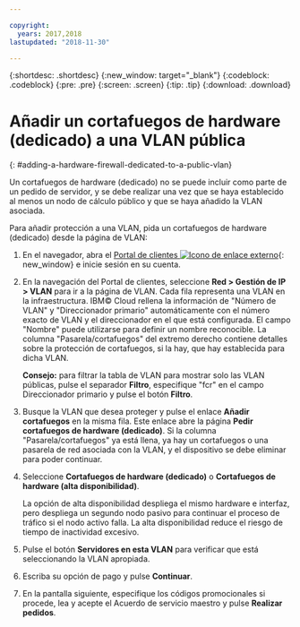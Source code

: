 ```yaml
---

copyright:
  years: 2017,2018
lastupdated: "2018-11-30"

---
```


{:shortdesc: .shortdesc}
{:new_window: target="_blank"}
{:codeblock: .codeblock}
{:pre: .pre}
{:screen: .screen}
{:tip: .tip}
{:download: .download}

# Añadir un cortafuegos de hardware (dedicado) a una VLAN pública
{: #adding-a-hardware-firewall-dedicated-to-a-public-vlan}

Un cortafuegos de hardware (dedicado) no se puede incluir como parte de un pedido de servidor, y se debe realizar una vez que se haya establecido al menos un nodo de cálculo público y que se haya añadido la VLAN asociada.

Para añadir protección a una VLAN, pida un cortafuegos de hardware (dedicado) desde la página de VLAN:

1. En el navegador, abra el [Portal de clientes ![Icono de enlace externo](../../icons/launch-glyph.svg "Icono de enlace externo")](https://control.softlayer.com/){: new_window} e inicie sesión en su cuenta.
2. En la navegación del Portal de clientes, seleccione **Red > Gestión de IP > VLAN** para ir a la página de VLAN. Cada fila representa una VLAN en la infraestructura. IBM© Cloud rellena la información de "Número de VLAN" y "Direccionador primario" automáticamente con el número exacto de VLAN y el direccionador en el que está configurada. El campo "Nombre" puede utilizarse para definir un nombre reconocible. La columna "Pasarela/cortafuegos" del extremo derecho contiene detalles sobre la protección de cortafuegos, si la hay, que hay establecida para dicha VLAN. 

	**Consejo:** para filtrar la tabla de VLAN para mostrar solo las VLAN públicas, pulse el separador **Filtro**, especifique "fcr" en el campo Direccionador primario y pulse el botón **Filtro**.
3. Busque la VLAN que desea proteger y pulse el enlace **Añadir cortafuegos** en la misma fila. Este enlace abre la página **Pedir cortafuegos de hardware (dedicado)**. Si la columna "Pasarela/cortafuegos" ya está llena, ya hay un cortafuegos o una pasarela de red asociada con la VLAN, y el dispositivo se debe eliminar para poder continuar.
4. Seleccione **Cortafuegos de hardware (dedicado)** o **Cortafuegos de hardware (alta disponibilidad)**. 

	La opción de alta disponibilidad despliega el mismo hardware e interfaz, pero despliega un segundo nodo pasivo para continuar el proceso de tráfico si el nodo activo falla. La alta disponibilidad reduce el riesgo de tiempo de inactividad excesivo. 

5. Pulse el botón **Servidores en esta VLAN** para verificar que está seleccionando la VLAN apropiada.
6. Escriba su opción de pago y pulse **Continuar**.
7. En la pantalla siguiente, especifique los códigos promocionales si procede, lea y acepte el Acuerdo de servicio maestro y pulse **Realizar pedidos**. 
